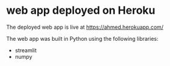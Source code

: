 # web app deployed on Heroku

The deployed web app is live at https://ahmed.herokuapp.com/



The web app was built in Python using the following libraries:
* streamlit
* numpy